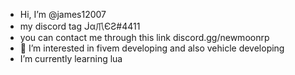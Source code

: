 -  Hi, I’m @james12007
- my discord tag ᒎα爪ЄƧ#4411
- you can contact me through this link discord.gg/newmoonrp
- 👀 I’m interested in fivem developing and also vehicle developing
- I’m currently learning lua

<!---
james12007/james12007 is a ✨ special ✨ repository because its `README.md` (this file) appears on your GitHub profile.
You can click the Preview link to take a look at your changes.
--->
